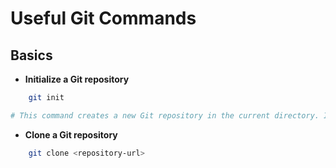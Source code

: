 # Useful Git Commands

## Basics

- **Initialize a Git repository**
```bash
    git init

# This command creates a new Git repository in the current directory. It initializes the repository with a `.git` directory that contains all the necessary metadata and configuration files.
```
- **Clone a Git repository**
```bash
    git clone <repository-url>
```
